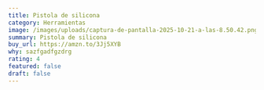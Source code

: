 ```yaml
---
title: Pistola de silicona
category: Herramientas
image: /images/uploads/captura-de-pantalla-2025-10-21-a-las-8.50.42.png
summary: Pistola de silicona
buy_url: https://amzn.to/3Jj5XYB
why: sazfgadfgzdrg
rating: 4
featured: false
draft: false
---
```

